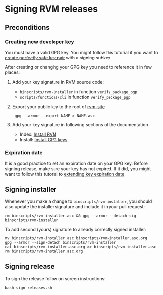 # Signing RVM releases

## Preconditions

### Creating new developer key

You must have a valid GPG key. You might follow this tutorial if you want to [create perfectly safe key pair](https://alexcabal.com/creating-the-perfect-gpg-keypair/) with a signing subkey.

After creating or changing your GPG key you need to reference it in few places:
 
1. Add your key signature in RVM source code:
 
    * `binscripts/rvm-installer` in function `verify_package_pgp`
    * `scripts/functions/cli` in function `verify_package_pgp`

2. Export your public key to the root of [rvm-site](https://github.com/rvm/rvm-site)

        gpg --armor --export NAME > NAME.asc

3. Add your key signature in following sections of the documentation

    * Index: [Install RVM](https://github.com/rvm/rvm-site/blob/master/content/index.haml)
    * Install: [Install GPG keys](https://github.com/rvm/rvm-site/blob/master/content/rvm/install.md)

### Expiration date

It is a good practice to set an expiration date on your GPG key. Before signing release, make sure your key has not expired. If it did, you might want to follow this tutorial to [extending key expiration date](https://www.g-loaded.eu/2010/11/01/change-expiration-date-gpg-key/)

## Signing installer

Whenever you make a change to `binscripts/rvm-installer`, you should also update the installer signature and include it in your pull request:

    rm binscripts/rvm-installer.asc && gpg --armor --detach-sig binscripts/rvm-installer
        
To add second (yours) signature to already correctly signed installer:

    mv binscripts/rvm-installer.asc binscripts/rvm-installer.asc.org
    gpg --armor --sign-detach binscripts/rvm-installer
    cat binscripts/rvm-installer.asc.org >> binscripts/rvm-installer.asc
    rm binscripts/rvm-installer.asc.org

## Signing release

To sign the release follow on screen instructions:

    bash sign-releases.sh
